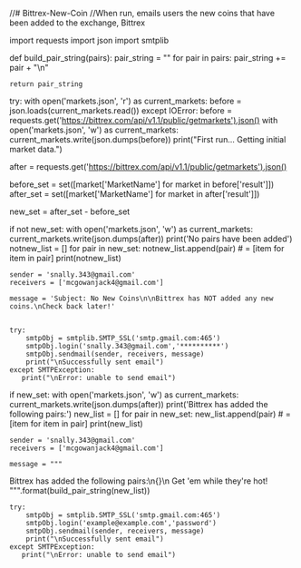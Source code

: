 //# Bittrex-New-Coin
//When run, emails users the new coins that have been added to the exchange, Bittrex


import requests
import json
import smtplib


def build_pair_string(pairs):
    pair_string = ""
    for pair in pairs:
        pair_string += pair + "\n"

    return pair_string

try:
    with open('markets.json', 'r') as current_markets:
        before = json.loads(current_markets.read())
except IOError:
    before = requests.get('https://bittrex.com/api/v1.1/public/getmarkets').json()
    with open('markets.json', 'w') as current_markets:
        current_markets.write(json.dumps(before))
    print("First run... Getting initial market data.")

after = requests.get('https://bittrex.com/api/v1.1/public/getmarkets').json()

before_set = set([market['MarketName'] for market in before['result']])
after_set = set([market['MarketName'] for market in after['result']])

new_set = after_set - before_set

if not new_set:
    with open('markets.json', 'w') as current_markets:
        current_markets.write(json.dumps(after))
    print('No pairs have been added')
    notnew_list = []
    for pair in new_set:
        notnew_list.append(pair)  # = [item for item in pair]
    print(notnew_list)
    
    sender = 'snally.343@gmail.com'
    receivers = ['mcgowanjack4@gmail.com']

    message = 'Subject: No New Coins\n\nBittrex has NOT added any new coins.\nCheck back later!'
    

    try:
        smtpObj = smtplib.SMTP_SSL('smtp.gmail.com:465')
        smtpObj.login('snally.343@gmail.com','**********')
        smtpObj.sendmail(sender, receivers, message)         
        print("\nSuccessfully sent email")
    except SMTPException:
       print("\nError: unable to send email")
if new_set:
    with open('markets.json', 'w') as current_markets:
        current_markets.write(json.dumps(after))
    print('Bittrex has added the following pairs:')
    new_list = []
    for pair in new_set:
        new_list.append(pair)  # = [item for item in pair]
    print(new_list)
    
    sender = 'snally.343@gmail.com'
    receivers = ['mcgowanjack4@gmail.com']

    message = """
Bittrex has added the following pairs:\n{}\n
Get 'em while they're hot!
    """.format(build_pair_string(new_list))

    try:
        smtpObj = smtplib.SMTP_SSL('smtp.gmail.com:465')
        smtpObj.login('example@example.com','password')
        smtpObj.sendmail(sender, receivers, message)         
        print("\nSuccessfully sent email")
    except SMTPException:
       print("\nError: unable to send email")
